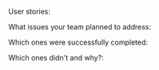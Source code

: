 User stories:

What issues your team planned to address:

Which ones were successfully completed:

Which ones didn't and why?:
